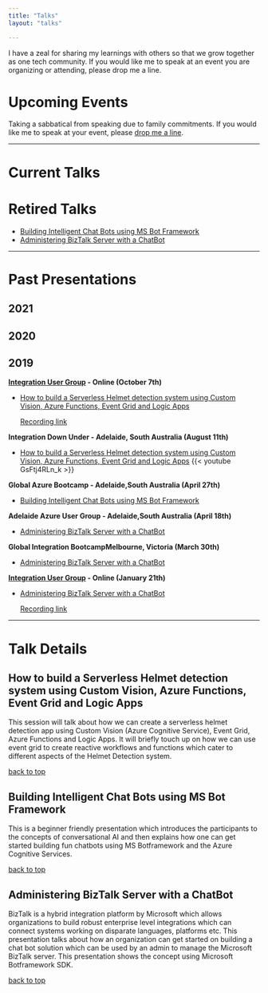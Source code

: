 ```yaml
---
title: "Talks"
layout: "talks"

---
```


<a name=#top></a>

I have a zeal for sharing my learnings with others so that we grow together as one tech community. If you would like me to speak at an event you are organizing or attending, please drop me a line.

# Upcoming Events
Taking a sabbatical from speaking due to family commitments. If you would like me to speak at your event, please [drop me a line](/contact).

---

# Current Talks

# Retired Talks

* [Building Intelligent Chat Bots using MS Bot Framework](#intelligentchatbots)
* [Administering BizTalk Server with a ChatBot](#administeringbiztalk)
---

# Past Presentations

## 2021

## 2020

## 2019

**[Integration User Group](https://www.integrationusergroup.com/) <span> - Online (October 7th)**
* [How to build a Serverless Helmet detection system using Custom Vision, Azure Functions, Event Grid and Logic Apps](#helmetdetection)
  
  [Recording link](https://www.integrationusergroup.com/how-to-build-a-serverless-helmet-detection-systems)

**Integration Down Under<span> - Adelaide, South Australia (August 11th)</span>**
* [How to build a Serverless Helmet detection system using Custom Vision, Azure Functions, Event Grid and Logic Apps](#helmetdetection)
{{< youtube GsFtj4RLn_k >}}

**Global Azure Bootcamp <span> - Adelaide,South Australia (April 27th)</span>**
* [Building Intelligent Chat Bots using MS Bot Framework](#intelligentchatbots)

**Adelaide Azure User Group <span> - Adelaide,South Australia (April 18th)</span>**
* [Administering BizTalk Server with a ChatBot](#administeringbiztalk)

**Global Integration Bootcamp<span>Melbourne, Victoria (March 30th)</span>**
* [Administering BizTalk Server with a ChatBot](#administeringbiztalk)

**[Integration User Group](https://www.integrationusergroup.com/) <span> - Online (January 21th)</span>**

* [Administering BizTalk Server with a ChatBot](#administeringbiztalk)
  
  [Recording link](https://www.integrationusergroup.com/administering-biztalk-server-with-a-chatbot/)

---
# Talk Details

## <a name="helmetdetection"></a>How to build a Serverless Helmet detection system using Custom Vision, Azure Functions, Event Grid and Logic Apps
This session will talk about how we can create a serverless helmet detection app using Custom Vision (Azure Cognitive Service), Event Grid, Azure Functions and Logic Apps. It will briefly touch up on how we can use event grid to create reactive workflows and functions which cater to different aspects of the Helmet Detection system.


[back to top](#top)

## <a name="intelligentchatbots"></a>Building Intelligent Chat Bots using MS Bot Framework
This is a beginner friendly presentation which introduces the participants to the concepts of conversational AI and then explains how one can get started building fun chatbots using MS Botframework and the Azure Cognitive Services.

[back to top](#top)

## <a name="administeringbiztalk"></a>Administering BizTalk Server with a ChatBot

BizTalk is a hybrid integration platform by Microsoft which allows organizations to build robust enterprise level integrations which can connect systems working on disparate languages, platforms etc. This presentation talks about how an organization can get started on building a chat bot solution which can be used by an admin to manage the Microsoft BizTalk server. This presentation shows the concept using Microsoft Botframework SDK.

[back to top](#top)


